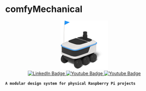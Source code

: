 # comfyMechanical

<div id="header" align="center">
  <img src="assets/icon.png" width="150"/>
</div>
<div id="badges" align="center">
  <a href="https://www.linkedin.com/in/tung-thomas-nguyen-9b010317b">
    <img src="https://img.shields.io/badge/LinkedIn-blue?style=for-the-badge&logo=linkedin&logoColor=white" alt="LinkedIn Badge"/>
  </a>
  <a href="https://www.youtube.com/@thomasthemaker">
    <img src="https://img.shields.io/badge/YouTube-red?style=for-the-badge&logo=youtube&logoColor=white" alt="Youtube Badge"/>
  </a>
    <a href="https://comfystudio.tech">
    <img src="https://img.shields.io/badge/comfyStudio-green?style=for-the-badge&logo=wordpress&logoColor=black" alt="Youtube Badge"/>
  </a>
</div>

**`A modular design system for physical Raspberry Pi projects`**


